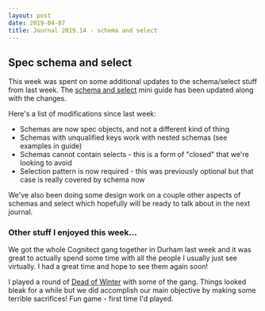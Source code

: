 ```yaml
---
layout: post
date: 2019-04-07
title: Journal 2019.14 - schema and select
---
```


## Spec	schema and select

This week was spent on some additional updates to the schema/select stuff from last week. The [schema and select](https://github.com/clojure/spec-alpha2/wiki/Schema-and-select) mini guide has been updated along with the changes.

Here's a list of modifications since last week:

* Schemas are now spec objects, and not a different kind of thing
* Schemas with unqualified keys work with nested schemas (see examples in guide)
* Schemas cannot contain selects - this is a form of "closed" that we're looking to avoid
* Selection pattern is now required - this was previously optional but that case is really covered by schema now

We've also been doing some design work on a couple other aspects of schemas and select which hopefully will be ready to talk about in the next journal.

### Other stuff I enjoyed this week...

We got the whole Cognitect gang together in Durham last week and it was great to actually spend some time with all the people I usually just see virtually. I had a great time and hope to see them again soon!

I played a round of [Dead of Winter](https://www.plaidhatgames.com/games/dead-of-winter) with some of the gang. Things looked bleak for a while but we did accomplish our main objective by making some terrible sacrifices! Fun game - first time I'd played.
